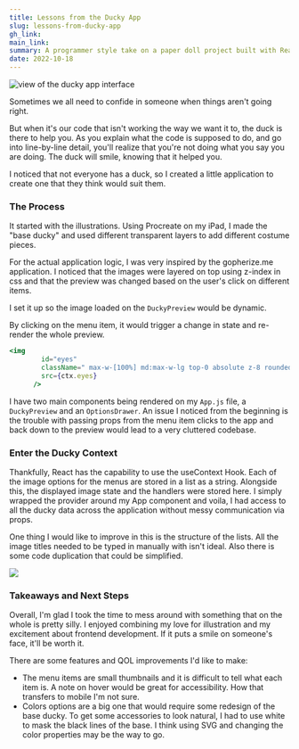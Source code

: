 ```yaml
---
title: Lessons from the Ducky App
slug: lessons-from-ducky-app
gh_link: 
main_link:
summary: A programmer style take on a paper doll project built with React which allows you to create your own downloadable ducky pal.
date: 2022-10-18
---
```


![view of the ducky app interface](/images/blog/ducky/duckystatic.jpeg)

Sometimes we all need to confide in someone when things aren't going right. 

But when it's our code that isn't working the way we want it to, the duck is there to help you. As you explain what the code is supposed to do, and go into line-by-line detail, you'll realize that you're not doing what you say you are doing. The duck will smile, knowing that it helped you. 

I noticed that not everyone has a duck, so I created a little application to create one that they think would suit them. 

### The Process

It started with the illustrations. Using Procreate on my iPad, I made the "base ducky" and used different transparent layers to add different costume pieces.

For the actual application logic, I was very inspired by the gopherize.me application. I noticed that the images were layered on top using z-index in css and that the preview was changed based on the user's click on different items. 

I set it up so the image loaded on the `DuckyPreview` would be dynamic. 



By clicking on the menu item, it would trigger a change in state and re-render the whole preview.

``` jsx
<img
        id="eyes"
        className=" max-w-[100%] md:max-w-lg top-0 absolute z-8 rounded-xl"
        src={ctx.eyes}
      />      
```


I have two main components being rendered on my `App.js` file, a `DuckyPreview` and an `OptionsDrawer`. An issue I noticed from the beginning is the trouble with passing props from the menu item clicks to the app and back down to the preview would lead to a very cluttered codebase. 

### Enter the Ducky Context

Thankfully, React has the capability to use the useContext Hook. Each of the image options for the menus are stored in a list as a string. Alongside this, the displayed image state and the handlers were stored here. I simply wrapped the provider around my App component and voila, I had access to all the ducky data across the application without messy communication via props.

One thing I would like to improve in this is the structure of the lists. All the image titles needed to be typed in manually with isn't ideal. Also there is some code duplication that could be simplified. 

<img src="/images/posts/dev/ducky/duckygif.gif">

### Takeaways and Next Steps

Overall, I'm glad I took the time to mess around with something that on the whole is pretty silly. I enjoyed combining my love for illustration and my excitement about frontend development. If it puts a smile on someone's face, it'll be worth it. 

There are some features and QOL improvements I'd like to make: 
- The menu items are small thumbnails and it is difficult to tell what each item is. A note on hover would be great for accessibility. How that transfers to mobile I'm not sure. 
- Colors options are a big one that would require some redesign of the base ducky. To get some accessories to look natural, I had to use white to mask the black lines of the base. I think using SVG and changing the color properties may be the way to go. 